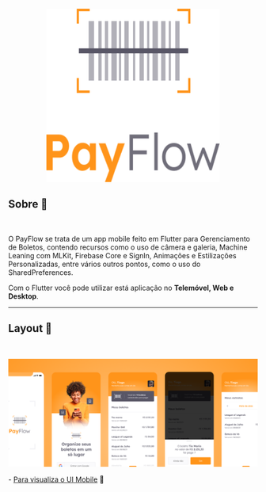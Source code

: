 <p align="center">
  <img alt="PayFlow" src="logo.png" width="350px" height="350px">
</p>



<h2>Sobre 📖</h2><br>
   
<p>
   O PayFlow se trata de um app mobile feito em Flutter para Gerenciamento de Boletos, contendo recursos como o uso de câmera e galeria, Machine Leaning com MLKit, Firebase Core e SignIn, Animações e Estilizações Personalizadas, entre vários outros pontos, como o uso do SharedPreferences. <br>
</p>
<p>
   Com o Flutter você pode utilizar está aplicação no <strong>Telemóvel, Web e Desktop</strong>.
</p>


---

<h2>Layout 🎨</h2><br>

   <p>
      <img alt="PayFlow" title="PayFlow" src="layout.png" />
   </p>

   <p> 
   - <a href="https://www.figma.com/file/ZrNubXWjRWADC4t8ZSgLH9/PayFlow-(Community)?node-id=0%3A1">Para visualiza o UI Mobile</a> 📱
   </p>
   
   
